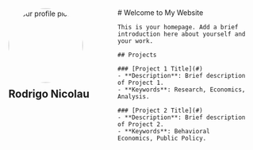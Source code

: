<div style="display: flex;">
  <!-- Left Column -->
  <div style="flex: 0 0 200px; padding: 10px;">
    <!-- Profile Image -->
    <img src="https://github.com/rodrigonicolau/rodrigonicolau.github.io/blob/main/profile.jpg" alt="Your profile picture" width="150" style="border-radius: 50%;">
    <!-- Name -->
    <h1 style="font-size: 1.5em; margin-top: 10px;">Rodrigo Nicolau</h1> 
  </div>

  <!-- Right Column (Main Content) -->
  <div style="flex: 1; padding: 10px;">
    # Welcome to My Website

    This is your homepage. Add a brief introduction here about yourself and your work.

    ## Projects

    ### [Project 1 Title](#)
    - **Description**: Brief description of Project 1.  
    - **Keywords**: Research, Economics, Analysis.

    ### [Project 2 Title](#)
    - **Description**: Brief description of Project 2.  
    - **Keywords**: Behavioral Economics, Public Policy.
  </div>
</div>

